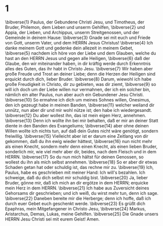 # 1 
\bibverse{1} Paulus, der Gebundene Christi Jesu, und Timotheus, der Bruder, Philemon, dem Lieben und unserm Gehilfen, \bibverse{2} und Appia, der Lieben, und Archippus, unserm Streitgenossen, und der Gemeinde in deinem Hause: \bibverse{3} Gnade sei mit euch und Friede von Gott, unserm Vater, und dem HERRN Jesus Christus! \bibverse{4} Ich danke meinem Gott und gedenke dein allezeit in meinem Gebet, \bibverse{5} nachdem ich höre von der Liebe und dem Glauben, welche du hast an den HERRN Jesus und gegen alle Heiligen, \bibverse{6} daß der Glaube, den wir miteinander haben, in dir kräftig werde durch Erkenntnis alles des Guten, das ihr habt in Christo Jesu. \bibverse{7} Wir haben aber große Freude und Trost an deiner Liebe; denn die Herzen der Heiligen sind erquickt durch dich, lieber Bruder. \bibverse{8} Darum, wiewohl ich habe große Freudigkeit in Christo, dir zu gebieten, was dir ziemt, \bibverse{9} so will ich doch um der Liebe willen nur vermahnen, der ich ein solcher bin, nämlich ein alter Paulus, nun aber auch ein Gebundener Jesu Christi. \bibverse{10} So ermahne ich dich um meines Sohnes willen, Onesimus, den ich gezeugt habe in meinen Banden, \bibverse{11} welcher weiland dir unnütz, nun aber dir und mir wohl nütze ist; den habe ich wiedergesandt. \bibverse{12} Du aber wollest ihn, das ist mein eigen Herz, annehmen. \bibverse{13} Denn ich wollte ihn bei mir behalten, daß er mir an deiner Statt diente in den Banden des Evangeliums; \bibverse{14} aber ohne deinen Willen wollte ich nichts tun, auf daß dein Gutes nicht wäre genötigt, sondern freiwillig. \bibverse{15} Vielleicht aber ist er darum eine Zeitlang von dir gekommen, daß du ihn ewig wieder hättest, \bibverse{16} nun nicht mehr als einen Knecht, sondern mehr denn einen Knecht, als einen lieben Bruder, sonderlich mir, wie viel mehr aber dir, beides, nach dem Fleisch und in dem HERRN. \bibverse{17} So du nun mich hältst für deinen Genossen, so wollest du ihn als mich selbst annehmen. \bibverse{18} So er aber dir etwas Schaden getan hat oder schuldig ist, das rechne mir zu. \bibverse{19} Ich, Paulus, habe es geschrieben mit meiner Hand: Ich will's bezahlen. Ich schweige, daß du dich selbst mir schuldig bist. \bibverse{20} Ja, lieber Bruder, gönne mir, daß ich mich an dir ergötze in dem HERRN; erquicke mein Herz in dem HERRN. \bibverse{21} Ich habe aus Zuversicht deines Gehorsams dir geschrieben; und ich weiß, du wirst mehr tun, denn ich sage. \bibverse{22} Daneben bereite mir die Herberge; denn ich hoffe, daß ich durch euer Gebet euch geschenkt werde. \bibverse{23} Es grüßt dich Epaphras, mein Mitgefangener in Christo Jesu, \bibverse{24} Markus, Aristarchus, Demas, Lukas, meine Gehilfen. \bibverse{25} Die Gnade unsers HERRN Jesu Christi sei mit eurem Geist! Amen. 